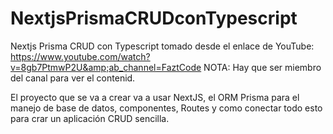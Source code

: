 # NextjsPrismaCRUDconTypescript
Nextjs Prisma CRUD con Typescript tomado desde el enlace de YouTube: https://www.youtube.com/watch?v=8gb7PtmwP2U&amp;ab_channel=FaztCode NOTA: Hay que ser miembro del canal para ver el contenid.

El proyecto que se va a crear va a usar NextJS, el ORM Prisma para el manejo de base de datos, componentes, Routes y como conectar todo esto para crar un aplicación CRUD sencilla.